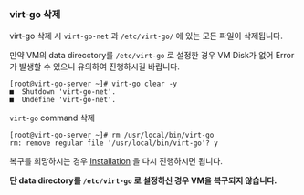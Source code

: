 ### virt-go 삭제

virt-go 삭제 시 `virt-go-net` 과 `/etc/virt-go/` 에 있는 모든 파일이 삭제됩니다.

만약 VM의 data direcctory를 `/etc/virt-go` 로 설정한 경우 VM Disk가 없어 Error가 발생할 수 있으니 유의하여 진행하시길 바랍니다.

```
[root@virt-go-server ~]# virt-go clear -y
■  Shutdown 'virt-go-net'.
■  Undefine 'virt-go-net'.
```

`virt-go` command 삭제

```
[root@virt-go-server ~]# rm /usr/local/bin/virt-go 
rm: remove regular file '/usr/local/bin/virt-go'? y
```

복구를 희망하시는 경우 [Installation](https://github.com/YoungjuWang/virt-go/blob/v2/doc/Installation.md) 을 다시 진행하시면 됩니다.

**단 data directory를 `/etc/virt-go` 로 설정하신 경우 VM을 복구되지 않습니다.**
